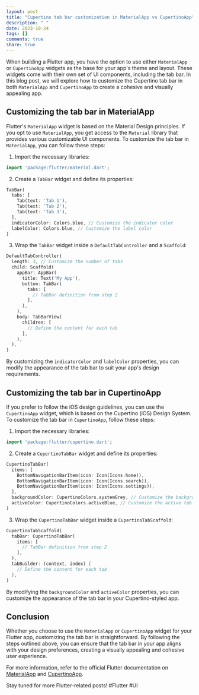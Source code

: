 ```yaml
---
layout: post
title: "Cupertino tab bar customization in MaterialApp vs CupertinoApp"
description: " "
date: 2023-10-24
tags: []
comments: true
share: true
---
```


When building a Flutter app, you have the option to use either `MaterialApp` or `CupertinoApp` widgets as the base for your app's theme and layout. These widgets come with their own set of UI components, including the tab bar. In this blog post, we will explore how to customize the Cupertino tab bar in both `MaterialApp` and `CupertinoApp` to create a cohesive and visually appealing app.

## Customizing the tab bar in MaterialApp

Flutter's `MaterialApp` widget is based on the Material Design principles. If you opt to use `MaterialApp`, you get access to the `Material` library that provides various customizable UI components. To customize the tab bar in `MaterialApp`, you can follow these steps:

1. Import the necessary libraries:
```dart
import 'package:flutter/material.dart';
```

2. Create a `TabBar` widget and define its properties:
```dart
TabBar(
  tabs: [
    Tab(text: 'Tab 1'),
    Tab(text: 'Tab 2'),
    Tab(text: 'Tab 3'),
  ],
  indicatorColor: Colors.blue, // Customize the indicator color
  labelColor: Colors.blue, // Customize the label color
)
```

3. Wrap the `TabBar` widget inside a `DefaultTabController` and a `Scaffold`:
```dart
DefaultTabController(
  length: 3, // Customize the number of tabs
  child: Scaffold(
    appBar: AppBar(
      title: Text('My App'),
      bottom: TabBar(
        tabs: [
          // TabBar definition from step 2
        ],
      ),
    ),
    body: TabBarView(
      children: [
        // Define the content for each tab
      ],
    ),
  ),
)
```

By customizing the `indicatorColor` and `labelColor` properties, you can modify the appearance of the tab bar to suit your app's design requirements.

## Customizing the tab bar in CupertinoApp

If you prefer to follow the iOS design guidelines, you can use the `CupertinoApp` widget, which is based on the Cupertino (iOS) Design System. To customize the tab bar in `CupertinoApp`, follow these steps:

1. Import the necessary libraries:
```dart
import 'package:flutter/cupertino.dart';
```

2. Create a `CupertinoTabBar` widget and define its properties:
```dart
CupertinoTabBar(
  items: [
    BottomNavigationBarItem(icon: Icon(Icons.home)),
    BottomNavigationBarItem(icon: Icon(Icons.search)),
    BottomNavigationBarItem(icon: Icon(Icons.settings)),
  ],
  backgroundColor: CupertinoColors.systemGrey, // Customize the background color
  activeColor: CupertinoColors.activeBlue, // Customize the active tab color
)
```

3. Wrap the `CupertinoTabBar` widget inside a `CupertinoTabScaffold`:
```dart
CupertinoTabScaffold(
  tabBar: CupertinoTabBar(
    items: [
      // TabBar definition from step 2
    ],
  ),
  tabBuilder: (context, index) {
    // Define the content for each tab
  },
)
```

By modifying the `backgroundColor` and `activeColor` properties, you can customize the appearance of the tab bar in your Cupertino-styled app.

## Conclusion

Whether you choose to use the `MaterialApp` or `CupertinoApp` widget for your Flutter app, customizing the tab bar is straightforward. By following the steps outlined above, you can ensure that the tab bar in your app aligns with your design preferences, creating a visually appealing and cohesive user experience.

For more information, refer to the official Flutter documentation on [MaterialApp](https://api.flutter.dev/flutter/material/MaterialApp-class.html) and [CupertinoApp](https://api.flutter.dev/flutter/cupertino/CupertinoApp-class.html). 

Stay tuned for more Flutter-related posts! #Flutter #UI